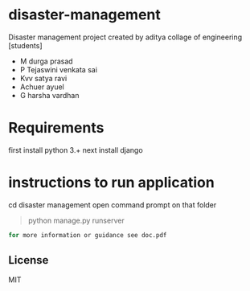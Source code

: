 # disaster-management
Disaster management project  created by aditya collage of engineering [students]
- M durga prasad
- P Tejaswini venkata sai
- Kvv satya ravi
- Achuer ayuel
- G harsha vardhan

# Requirements 
first install python 3.+
next install django 

# instructions to run application
cd disaster management
open command prompt on that folder
> python manage.py runserver
```sh
for more information or guidance see doc.pdf
```

License
----

MIT

